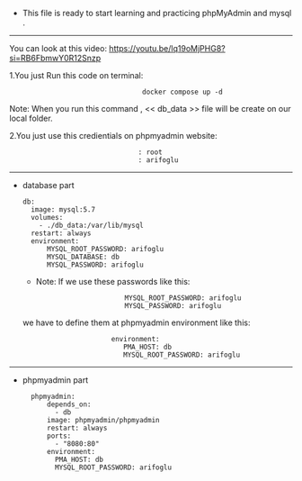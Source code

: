 * This file is ready to start learning and practicing  phpMyAdmin and mysql .
-------------------------------------------------------------------------

You can look at this video: https://youtu.be/lq19oMjPHG8?si=RB6FbmwY0R12Snzp 


1.You just Run this code on terminal:

                                     docker compose up -d
                                     
Note: When you run this command , << db_data >> file will be create on our local folder.

2.You just use this credientials on phpmyadmin website:

                                    : root
                                    : arifoglu

 -------------------------------------------------------------------------

* database part

      db:
        image: mysql:5.7
        volumes:
          - ./db_data:/var/lib/mysql
        restart: always
        environment:
            MYSQL_ROOT_PASSWORD: arifoglu 
            MYSQL_DATABASE: db
            MYSQL_PASSWORD: arifoglu 


  * Note: If we use these passwords like this:

                              MYSQL_ROOT_PASSWORD: arifoglu 
                              MYSQL_PASSWORD: arifoglu 

   we have to define them at phpmyadmin environment like this:

                            environment:
                               PMA_HOST: db 
                               MYSQL_ROOT_PASSWORD: arifoglu 

 ------------------------------------------------------------------------------
* phpmyadmin part 

        phpmyadmin:
            depends_on:
              - db
            image: phpmyadmin/phpmyadmin
            restart: always
            ports:           
              - "8080:80"
            environment:
              PMA_HOST: db 
              MYSQL_ROOT_PASSWORD: arifoglu 

